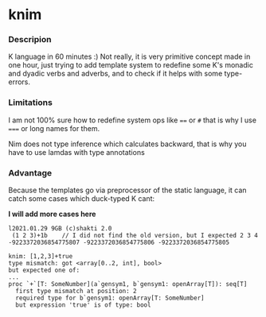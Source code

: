 # knim

### Descripion
K language in 60 minutes :) Not really, it is very primitive concept made in one hour, just trying to add template system to redefine some K's monadic and dyadic verbs and adverbs, and to check if it helps with some type-errors.

### Limitations
I am not 100% sure how to redefine system ops like ``==`` or ``#`` that is why I use ``===`` or long names for them.

Nim does not type inference which calculates backward, that is why you have to use lamdas with type annotations

### Advantage
Because the templates go via preprocessor of the static language, it can catch some cases which duck-typed K cant:

**I will add more cases here**

```
l2021.01.29 9GB (c)shakti 2.0
 (1 2 3)+1b    // I did not find the old version, but I expected 2 3 4
-9223372036854775807 -9223372036854775806 -9223372036854775805
```

```
knim: [1,2,3]+true
type mismatch: got <array[0..2, int], bool>
but expected one of:
...
proc `+`[T: SomeNumber](a`gensym1, b`gensym1: openArray[T]): seq[T]
  first type mismatch at position: 2
  required type for b`gensym1: openArray[T: SomeNumber]
  but expression 'true' is of type: bool
```
